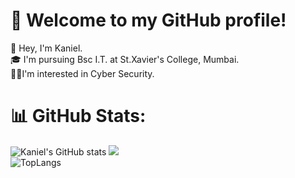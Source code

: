 # 💫 Welcome to my GitHub profile!
👋 Hey, I'm Kaniel. <br> 🎓 I'm pursuing Bsc I.T. at St.Xavier's College, Mumbai.<br>👨‍💻I'm interested in Cyber Security.<br>

# 📊 GitHub Stats:
![Kaniel's GitHub stats](https://github-readme-stats.vercel.app/api?username=KanielPinto&show_icons=true&theme=dracula)
![](https://github-readme-streak-stats.herokuapp.com/?user=KanielPinto&theme=dracula&hide_border=true)<br/>
![TopLangs](https://github-readme-stats.vercel.app/api/top-langs/?username=KanielPinto&layout=compact&langs_count=100&theme=dracula)
